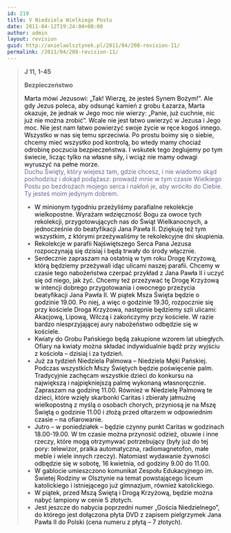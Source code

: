 ```yaml
---
id: 219
title: V Niedziela Wielkiego Postu
date: 2011-04-12T19:24:04+00:00
author: admin
layout: revision
guid: http://anielaolsztynek.pl/2011/04/208-revision-11/
permalink: /2011/04/208-revision-11/
---
```

> **J 11, 1-45**
> 
> **Bezpieczeństwo**
> 
> <span style="color: #000000;">Marta mówi Jezusowi: &#8222;Tak! Wierzę, że jesteś Synem Bożym!&#8221;. Ale gdy Jezus poleca, aby odsunąć kamień z grobu Łazarza, Marta okazuje, że jednak w Jego moc nie wierzy: &#8222;Panie, już cuchnie, nic już nie można zrobić&#8221;. Wcale nie jest łatwo uwierzyć w Jezusa i Jego moc. Nie jest nam łatwo powierzyć swoje życie w ręce kogoś innego. Wszystko w nas się temu sprzeciwia. Po prostu boimy się o siebie, chcemy mieć wszystko pod kontrolą, bo wtedy mamy chociaż odrobinę poczucia bezpieczeństwa. I wskutek tego żeglujemy po tym świecie, licząc tylko na własne siły, i wciąż nie mamy odwagi wyruszyć na pełne morze.</span>  
> <span style="color: #666699;">Duchu Święty, który wiejesz tam, gdzie chcesz, i nie wiadomo skąd pochodzisz i dokąd podążasz: prowadź mnie w tym czasie Wielkiego Postu po bezdrożach mojego serca i nakłoń je, aby wróciło do Ciebie. Ty jesteś moim jedynym dobrem.</span>
> 
>   * <span style="color: #000000;">W minionym tygodniu przeżyliśmy parafialne rekolekcje wielkopostne. Wyrażam wdzięczność Bogu za owoce tych rekolekcji, przygotowujących nas do Świąt Wielkanocnych, a jednocześnie do beatyfikacji Jana Pawła II. Dziękuję też tym wszystkim, z którymi przeżywaliśmy te rekolekcyjne dni skupienia. </span>
>   * <span style="color: #000000;">Rekolekcje w parafii Najświętszego Serca Pana Jezusa rozpoczynają się dzisiaj i będą trwały do środy włącznie.</span>
>   * <span style="color: #000000;">Serdecznie zapraszam na ostatnią w tym roku Drogę Krzyżową, którą będziemy przeżywali idąc ulicami naszej parafii. Chcemy w czasie tego nabożeństwa czerpać przykład z Jana Pawła II i uczyć się od niego, jak żyć. Chcemy też przeżywać tę Drogę Krzyżową w intencji dobrego przygotowania i owocnego przeżycia beatyfikacji Jana Pawła II. W piątek Msza Święta będzie o godzinie 19.00. Po niej, a więc o godzinie 19.30, rozpocznie się przy kościele Droga Krzyżowa, następnie będziemy szli ulicami: Akacjową, Lipową, Wilczą i zakończymy przy kościele. W razie bardzo niesprzyjającej aury nabożeństwo odbędzie się w kościele.</span>
>   * <span style="color: #000000;">Kwiaty do Grobu Pańskiego będą zakupione wzorem lat ubiegłych. Ofiary na kwiaty można składać indywidualnie bądź przy wyjściu z kościoła &#8211; dzisiaj i za tydzień.</span>
>   * <span style="color: #000000;">Już za tydzień Niedziela Palmowa &#8211; Niedziela Męki Pańskiej. Podczas wszystkich Mszy Świętych będzie poświęcenie palm. Tradycyjnie zachęcam wszystkie dzieci do konkursu na największą i najpiękniejszą palmę wykonaną własnoręcznie. Zapraszam na godzinę 11.00. Również w Niedzielę Palmową te dzieci, które wzięły skarbonki Caritas i zbierały jałmużnę wielkopostną z myślą o osobach chorych, przyniosą je na Mszę Świętą o godzinie 11.00 i złożą przed ołtarzem w odpowiednim czasie &#8211; na ofiarowanie.</span>
>   * <span style="color: #000000;">Jutro &#8211; w poniedziałek &#8211; będzie czynny punkt Caritas w godzinach 18.00-19.00. W tm czasie można przynosić odzież, obuwie i inne rzeczy, które mogą otrzymywać potrzebujący (były już do tej pory: telewizor, pralka automatyczna, radiomagnetofon, małe meble i wiele innych rzeczy). Natomiast wydawanie żywności odbędzie się w sobotę, 16 kwietnia, od godziny 9.00 do 11.00.</span>
>   * <span style="color: #000000;">W gablocie umieszczono komunikat Zespołu Edukacyjnego im. Świetej Rodziny w Olsztynie na temat powstającego liceum katolickiego i istniejącego już gimnazjum, również katolickiego.</span>
>   * <span style="color: #000000;">W piątek, przed Mszą Świętą i Drogą Krzyżową, będzie można nabyć lampiony w cenie 5 złotych.</span>
>   * <span style="color: #000000;">Jest jeszcze do nabycia poprzedni numer &#8222;Gościa Niedzielnego&#8221;, do którego jest dołączona płyta DVD z zapisem pielgrzymek Jana Pawła II do Polski (cena numeru z płytą &#8211; 7 złotych).</span>